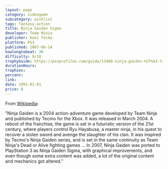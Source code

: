 ```yaml
---
layout: page
category: videogame
subcategory: wishlist
tags: fantasy-action
title: Ninja Gaiden Sigma
developer: Team Ninja
publisher: Koei Tecmo
platform: PS3
published: 2007-06-14
howlongtobeat: 30
difficulty: 9/10
trophyGuide: https://psnprofiles.com/guide/13480-ninja-gaiden-%CF%83-trophy-guide
durationHours:
trophies:
percent:
link:
date: 1991-01-01
price: 8
---
```


From [Wikipedia](https://en.wikipedia.org/wiki/Ninja_Gaiden_(2004_video_game)):

"Ninja Gaiden is a 2004 action-adventure game developed by Team Ninja and published by Tecmo for the Xbox. It was released in March 2004. A reboot of the franchise, the game is set in a futuristic version of the 21st century, where players control Ryu Hayabusa, a master ninja, in his quest to recover a stolen sword and avenge the slaughter of his clan. It was inspired by Tecmo's Ninja Gaiden series, and is set in the same continuity as Team Ninja's Dead or Alive fighting games ... In 2007, Ninja Gaiden was ported to PlayStation 3 as Ninja Gaiden Sigma, with graphical improvements, and even though some extra content was added, a lot of the original content and mechanics got altered."
